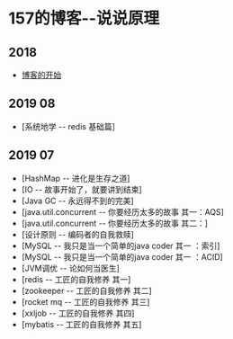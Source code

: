 # 157的博客--说说原理
## 2018
+ [博客的开始](https://github.com/yewenqu1/blog/issues/1)
## 2019 08
+ [系统地学 -- redis 基础篇]
## 2019 07
+ [HashMap -- 进化是生存之道]
+ [IO -- 故事开始了，就要讲到结束]
+ [Java GC -- 永远得不到的完美]
+ [java.util.concurrent -- 你要经历太多的故事 其一：AQS]
+ [java.util.concurrent -- 你要经历太多的故事 其二：]
+ [设计原则 -- 编码者的自我救赎]
+ [MySQL -- 我只是当一个简单的java coder 其一 ：索引]
+ [MySQL -- 我只是当一个简单的java coder 其一 ：ACID]
+ [JVM调优 -- 论如何当医生]
+ [redis -- 工匠的自我修养 其一]
+ [zookeeper -- 工匠的自我修养 其二]
+ [rocket mq -- 工匠的自我修养 其三]
+ [xxljob -- 工匠的自我修养 其四]
+ [mybatis -- 工匠的自我修养 其五]
